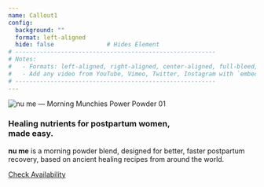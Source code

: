 ```yaml
---
name: Callout1
config:
  background: ""
  format: left-aligned
  hide: false               # Hides Element
# ---------------------------------------------------------
# Notes:
#   - Formats: left-aligned, right-aligned, center-aligned, full-bleed, big-numbers
#   - Add any video from YouTube, Vimeo, Twitter, Instagram with `embed: <URL TO VIDEO>`
# ---------------------------------------------------------
---
```


<section>

![nu me &mdash; Morning Munchies Power Powder 01](/images/nume-kit.png)

</section>


<section>

### Healing nutrients for postpartum women,<br/>made easy.

**nu me** is a morning powder blend, designed for better, faster postpartum recovery, based on ancient healing recipes from around the world.

<a href="/#get-started" class="callout-cta">Check Availability</a>

</section>

